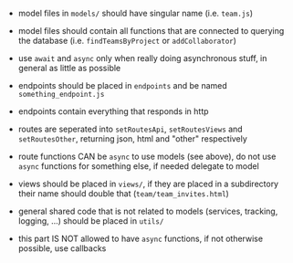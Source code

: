 * model files in `models/` should have singular name (i.e. `team.js`)
* model files should contain all functions that are connected to querying the database (i.e. `findTeamsByProject` or `addCollaborator`)
* use `await` and `async` only when really doing asynchronous stuff, in general as little as possible

* endpoints should be placed in `endpoints` and be named `something_endpoint.js`
* endpoints contain everything that responds in http
* routes are seperated into `setRoutesApi`, `setRoutesViews` and `setRoutesOther`, returning json, html and "other" respectively
* route functions CAN be `async` to use models (see above), do not use `async` functions for something else, if needed delegate to model

* views should be placed in `views/`, if they are placed in a subdirectory their name should double that (`team/team_invites.html`)

* general shared code that is not related to models (services, tracking, logging, ...) should be placed in `utils/`
* this part IS NOT allowed to have `async` functions, if not otherwise possible, use callbacks
